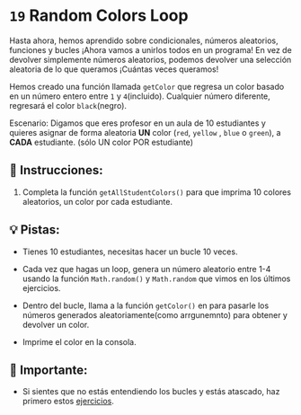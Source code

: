 # `19` Random Colors Loop

Hasta ahora, hemos aprendido sobre condicionales, números aleatorios, funciones y bucles ¡Ahora vamos a unirlos todos en un programa! En vez de devolver simplemente números aleatorios, podemos devolver una selección aleatoria de lo que queramos ¡Cuántas veces queramos!

Hemos creado una función llamada `getColor` que regresa un color basado en un número entero entre `1` y `4`(incluido). Cualquier número diferente, regresará el color `black`(negro).

Escenario: Digamos que eres profesor en un aula de 10 estudiantes y quieres asignar de forma aleatoria **UN** color (`red`, `yellow` , `blue` o `green`), a **CADA** estudiante.  (sólo UN color POR estudiante)

## 📝 Instrucciones:

1. Completa la función `getAllStudentColors()` para que imprima 10 colores aleatorios, un color por cada estudiante.

## 💡 Pistas: 

+ Tienes 10 estudiantes, necesitas hacer un bucle 10 veces.

+ Cada vez que hagas un loop, genera un número aleatorio entre 1-4 usando la función `Math.random()` y `Math.random` que vimos en los últimos ejercicios.

+ Dentro del bucle, llama a la función `getColor()` en para pasarle los números generados aleatoriamente(como arrgunemnto) para obtener y devolver un color.

+ Imprime el color en la consola.

## 🔎  Importante:

+ Si sientes que no estás entendiendo los bucles y estás atascado, haz primero estos [ejercicios](https://gitpod.io/#https://github.com/4GeeksAcademy/javascript-arrays-exercises-tutorial).
